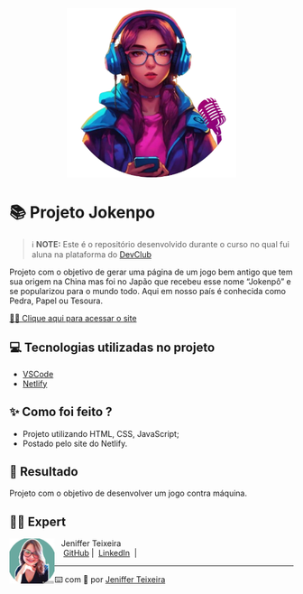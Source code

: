 <p align="center">
    <img width="300" src="https://github.com/jenifferteixeira/natty-or-not/blob/main/assets-git/banner.png">
</p>


# 📚 Projeto Jokenpo

 > ℹ️ **NOTE:** Este é o repositório desenvolvido durante o curso no qual fui aluna na plataforma do [DevClub](https://aulas.devclub.com.br/m/home)

Projeto com o objetivo de gerar uma página de um jogo bem antigo que tem sua origem na China mas foi no Japão que recebeu  esse nome “Jokenpô” e se popularizou para o mundo todo. 
Aqui em nosso país é conhecida como Pedra, Papel ou Tesoura.
  
<a href="https://joguejokenpo.netlify.app/"> 🤳🏻 Clique aqui para acessar o site</a>

## 💻 Tecnologias utilizadas no projeto

- [VSCode](https://code.visualstudio.com/)
- [Netlify](https://app.netlify.com/)


## ✨ Como foi feito ?

- Projeto utilizando HTML, CSS, JavaScript;
- Postado pelo site do Netlify.


## 🚀 Resultado

Projeto com o objetivo de desenvolver um jogo contra máquina.

  

## 👨‍💻 Expert

<p>
    <img 
      align=left 
      margin=10 
      width=80 
      src="https://github.com/jenifferteixeira/natty-or-not/blob/main/assets-git/1707272285584.jpg"
    />
    <p>&nbsp&nbsp&nbspJeniffer Teixeira<br>
    &nbsp&nbsp&nbsp
    <a href="https://github.com/jenifferteixeira">
    GitHub</a>&nbsp;|&nbsp;
    <a href="www.linkedin.com/in/dev-jeniffer-teixeira/">LinkedIn</a>
&nbsp;|&nbsp;



---

⌨️ com 💙 por [Jeniffer Teixeira](www.linkedin.com/in/dev-jeniffer-teixeira)
